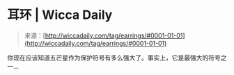 <!--yml

category: 未分类

date: 2024-06-12 18:25:49

-->

# 耳环 | Wicca Daily

> 来源：[http://wiccadaily.com/tag/earrings/#0001-01-01](http://wiccadaily.com/tag/earrings/#0001-01-01)

你现在应该知道五芒星作为保护符号有多么强大了。事实上，它是最强大的符号之一…
